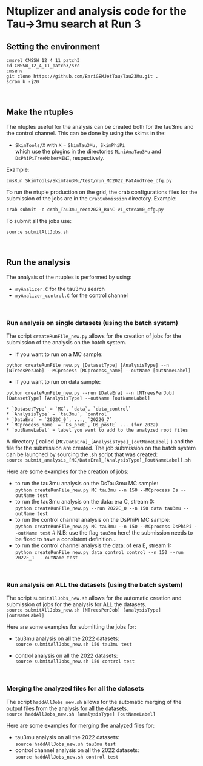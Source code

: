 # Ntuplizer and analysis code for the Tau&rarr;3mu search at Run 3

## Setting the environment

```
cmsrel CMSSW_12_4_11_patch3
cd CMSSW_12_4_11_patch3/src
cmsenv
git clone https://github.com/BariGEMJetTau/Tau23Mu.git .
scram b -j20
```
<p>&nbsp;</p>

## Make the ntuples
The ntuples useful for the analysis can be created both for the tau3mu and the control channel. This can be done by using the skims in the:
* `SkimTools/X` with `X` = `SkimTau3Mu, SkimPhiPi` \
which use the plugins in the directories `MiniAnaTau3Mu` and `DsPhiPiTreeMakerMINI`, respectively.

Example:
```
cmsRun SkimTools/SkimTau3Mu/test/run_MC2022_PatAndTree_cfg.py
```

To run the ntuple production on the grid, the crab configurations files for the submission of the jobs are in the `CrabSubmission` directory. Example:
```
crab submit -c crab_Tau3mu_reco2023_RunC-v1_stream0_cfg.py 
```

To submit all the jobs use:
```
source submitAllJobs.sh
```
<p>&nbsp;</p>

## Run the analysis
The analysis of the ntuples is performed by using:
* `myAnalizer.C` for the tau3mu search
* `myAnalizer_control.C` for the control channel 

<p>&nbsp;</p>

### Run analysis on single datasets (using the batch system)
The script `createRunFile_new.py` allows for the creation of jobs for the submission of the analysis on the batch system.
* If you want to run on a MC sample:
```
python createRunFile_new.py [DatasetType] [AnalysisType] --n [NTreesPerJob] --MCprocess [MCprocess_name] --outName [outNameLabel]
```
* If you want to run on data sample:
```
python createRunFile_new.py --run [DataEra] --n [NTreesPerJob] [DatasetType] [AnalysisType] --outName [outNameLabel]
```
    * `DatasetType` = `MC`, `data`, `data_control`
    * `AnalysisType` = `tau3mu`, `control`
    * `DataEra` = `2022C_0`, ..., `2022G_7`
    * `MCprocess_name` = `Ds_preE`,`Ds_postE` ... (for 2022)
    * `outNameLabel` = label you want to add to the analyzed root files 

A directory ( called `[MC/DataEra]_[AnalysisType]_[outNameLabel]` ) and the file for the submission are created. The job submission on the batch system can be launched by sourcing the .sh script that was created:\
`source submit_analysis_[MC/DataEra]_[AnalysisType]_[outNameLabel].sh` 

Here are some examples for the creation of jobs:
* to run the tau3mu analysis on the DsTau3mu MC sample:\
`python createRunFile_new.py MC tau3mu --n 150 --MCprocess Ds --outName test`
* to run the tau3mu analysis on the data: era C, stream 0:\
`python createRunFile_new.py --run 2022C_0 --n 150 data tau3mu --outName test`
* to run the control channel analysis on the DsPhiPi MC sample:\
`python createRunFile_new.py MC tau3mu --n 150 --MCprocess DsPhiPi --outName test` # N.B: use the flag `tau3mu` here! the submission needs to be fixed to have a consistent definition...
* to run the control channel analysis the data: of era E, stream 1:\
`python createRunFile_new.py data_control control --n 150 --run 2022E_1  --outName test`

<p>&nbsp;</p>

### Run analysis on ALL the datasets (using the batch system)
The script `submitAllJobs_new.sh` allows for the automatic creation and submission of jobs for the analysis for ALL the datasets.\
`source submitAllJobs_new.sh [NTreesPerJob] [analysisType] [outNameLabel]`

Here are some examples for submitting the jobs for:
* tau3mu analysis on all the 2022 datasets:\
`source submitAllJobs_new.sh 150 tau3mu test`

* control analysis on all the 2022 datasets:\
`source submitAllJobs_new.sh 150 control test`

<p>&nbsp;</p>

### Merging the analyzed files for all the datasets
The script `haddAllJobs_new.sh` allows for the automatic merging of the output files from the analysis for all the datasets.\
`source haddAllJobs_new.sh [analysisType] [outNameLabel]`

Here are some examples for merging the analyzed files for:
* tau3mu analysis on all the 2022 datasets:\
`source haddAllJobs_new.sh tau3mu test`
* control channel analysis on all the 2022 datasets:\
`source haddAllJobs_new.sh control test`

